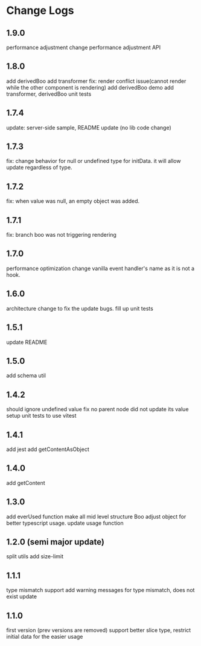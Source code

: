 # Change Logs

## 1.9.0
performance adjustment
change performance adjustment API

## 1.8.0
add derivedBoo
add transformer
fix: render conflict issue(cannot render while the other component is rendering)
add derivedBoo demo
add transformer, derivedBoo unit tests 

## 1.7.4
update: server-side sample, README update (no lib code change)

## 1.7.3
fix: change behavior for null or undefined type for initData. it will allow update regardless of type.

## 1.7.2
fix: when value was null, an empty object was added.

## 1.7.1
fix: branch boo was not triggering rendering

## 1.7.0
performance optimization
change vanilla event handler's name as it is not a hook.

## 1.6.0
architecture change to fix the update bugs.
fill up unit tests

## 1.5.1
update README

## 1.5.0
add schema util

## 1.4.2
should ignore undefined value
fix no parent node did not update its value 
setup unit tests to use vitest

## 1.4.1

add jest
add getContentAsObject

## 1.4.0

add getContent

## 1.3.0

add everUsed function
make all mid level structure Boo
adjust object for better typescript usage.
update usage function

## 1.2.0 (semi major update)

split utils
add size-limit

## 1.1.1

type mismatch support
add warning messages for type mismatch, does not exist update

## 1.1.0

first version (prev versions are removed)
support better slice type,
restrict initial data for the easier usage
